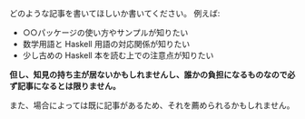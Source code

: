 どのような記事を書いてほしいか書いてください。
例えば:

- ○○パッケージの使い方やサンプルが知りたい
- 数学用語と Haskell 用語の対応関係が知りたい
- 少し古めの Haskell 本を読む上での注意点が知りたい

**但し、知見の持ち主が居ないかもしれませんし、誰かの負担になるものなので必ず記事になるとは限りません。**

また、場合によっては既に記事があるため、それを薦められるかもしれません。
